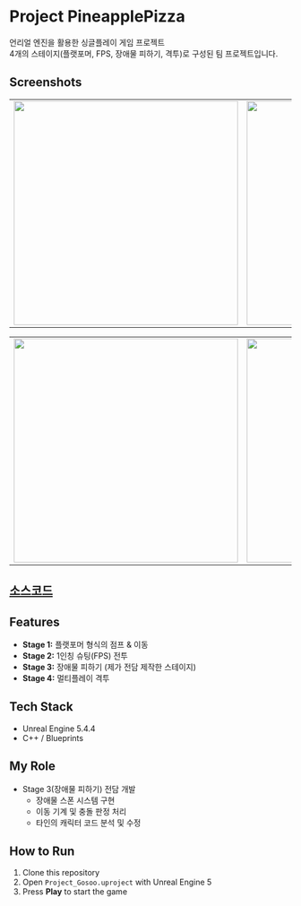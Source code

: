 # Project PineapplePizza
언리얼 엔진을 활용한 싱글플레이 게임 프로젝트  
4개의 스테이지(플랫포머, FPS, 장애물 피하기, 격투)로 구성된 팀 프로젝트입니다.  

## Screenshots
<table>
  <tr>
    <td><img src="https://github.com/user-attachments/assets/5e73e8a0-7ed1-4765-9157-b84250b4aa07" width = "400"/></td>
    <td><img src="https://github.com/user-attachments/assets/5e97654b-6a66-4a78-9aad-16ecaf5e477d" width="400"/></td>
  </tr>
</table>
<table>
  <tr>
    <td><img src="https://github.com/user-attachments/assets/4e303da2-2b8d-49a4-a264-6e90755f0dea" width = "400"/></td>
    <td><img src="https://github.com/user-attachments/assets/96228dce-bc70-4d29-938f-6b80c40258f2" width="400"/></td>
  </tr>
</table>


## [소스코드](https://github.com/Kim-Ye-Sung/Portfolio/tree/main/PineapplePizza_Source)

## Features
- **Stage 1:** 플랫포머 형식의 점프 & 이동
- **Stage 2:** 1인칭 슈팅(FPS) 전투
- **Stage 3:** 장애물 피하기 (제가 전담 제작한 스테이지)
- **Stage 4:** 멀티플레이 격투

## Tech Stack
- Unreal Engine 5.4.4  
- C++ / Blueprints

## My Role
- Stage 3(장애물 피하기) 전담 개발  
  - 장애물 스폰 시스템 구현  
  - 이동 기계 및 충돌 판정 처리  
  - 타인의 캐릭터 코드 분석 및 수정  

## How to Run
1. Clone this repository
2. Open `Project_Gosoo.uproject` with Unreal Engine 5
3. Press **Play** to start the game
